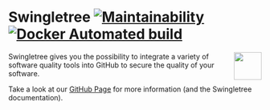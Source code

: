 # Swingletree [![Maintainability](https://api.codeclimate.com/v1/badges/e792e95e2c8e96e98b24/maintainability)][code-climate] [![Docker Automated build](https://img.shields.io/docker/automated/werkbank/swingletree.svg)][dockerhub-repo]

<img src="static/icon.svg" width="55" align="right">

Swingletree gives you the possibility to integrate a variety of software quality tools into GitHub to secure the quality of your software.

Take a look at our [GitHub Page][swingletree] for more information (and the Swingletree documentation).

[code-climate]: https://codeclimate.com/github/error418/swingletree/maintainability
[dockerhub-repo]: https://hub.docker.com/r/werkbank/swingletree/tags/
[swingletree]: https://error418.github.io/swingletree/